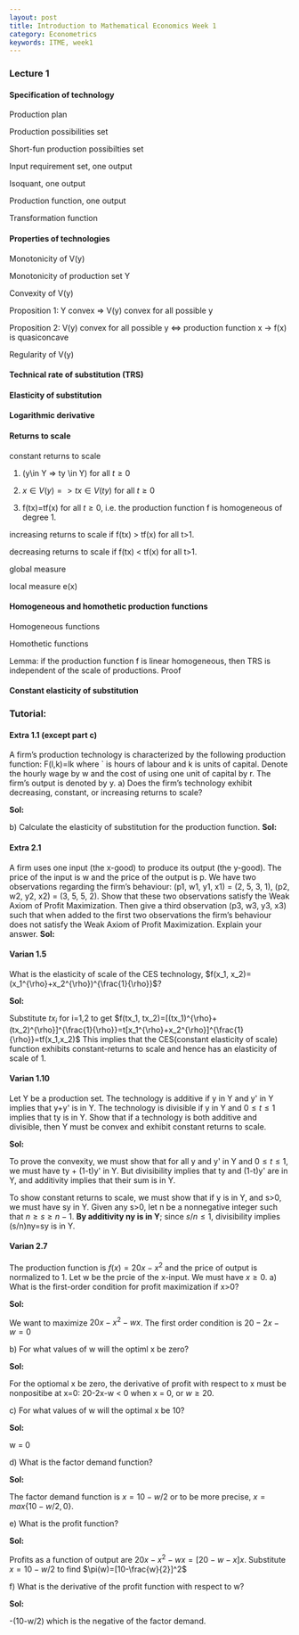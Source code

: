 ```yaml
---
layout: post
title: Introduction to Mathematical Economics Week 1
category: Econometrics
keywords: ITME, week1
---
```

### Lecture 1
#### Specification of technology
Production plan

Production possibilities set

Short-fun production possibilties set

Input requirement set, one output

Isoquant, one output

Production function, one output

Transformation function

#### Properties of technologies

Monotonicity of V(y)

Monotonicity of production set Y

Convexity of V(y)

Proposition 1: Y convex => V(y) convex for all possible y

Proposition 2: V(y) convex for all possible y <=> production function x -> f(x) is quasiconcave

Regularity of V(y)

#### Technical rate of substitution (TRS)
#### Elasticity of substitution
#### Logarithmic derivative
#### Returns to scale
constant returns to scale 

1) \(y\in Y => ty \in Y\) for all $t\geq 0$

2) $x\in V(y) => tx \in V(ty)$ for all $t\geq 0$

3) f(tx)=tf(x) for all $t\geq 0$, i.e. the production function f is homogeneous of degree 1.

increasing returns to scale if f(tx) > tf(x) for all t>1.

decreasing returns to scale if f(tx) < tf(x) for all t>1. 

global measure

local measure e(x)

#### Homogeneous and homothetic production functions

Homogeneous functions

Homothetic functions

Lemma: if the production function f is linear homogeneous, then TRS is independent of the scale of productions. Proof

#### Constant elasticity of substitution


### Tutorial: 
#### Extra 1.1 (except part c)
A firm’s production technology is characterized by the following production function: 
F(l,k)=lk
where ` is hours of labour and k is units of capital. Denote the hourly
wage by w and the cost of using one unit of capital by r. The firm’s
output is denoted by y.
a) Does the firm’s technology exhibit decreasing, constant, or increasing returns to scale?

**Sol:**



b) Calculate the elasticity of substitution for the production function.
**Sol:**



#### Extra 2.1
A firm uses one input (the x-good) to produce its output (the y-good).
The price of the input is w and the price of the output is p. We have
two observations regarding the firm’s behaviour:
(p1, w1, y1, x1) = (2, 5, 3, 1), (p2, w2, y2, x2) = (3, 5, 5, 2).
Show that these two observations satisfy the Weak Axiom of Profit
Maximization. Then give a third observation (p3, w3, y3, x3) such that
when added to the first two observations the firm’s behaviour does not
satisfy the Weak Axiom of Profit Maximization. Explain your answer.
**Sol:**



#### Varian 1.5
What is the elasticity of scale of the CES technology, $f(x_1, x_2)=(x_1^{\rho}+x_2^{\rho})^{\frac{1}{\rho}}$?

**Sol:**

Substitute $tx_i$ for i=1,2 to get
$f(tx_1, tx_2)=[(tx_1)^{\rho}+(tx_2)^{\rho}]^{\frac{1}{\rho}}=t[x_1^{\rho}+x_2^{\rho}]^{\frac{1}{\rho}}=tf(x_1,x_2)$
This implies that the CES(constant elasticity of scale) function exhibits constant-returns to scale and hence has an elasticity of scale of 1.


#### Varian 1.10
Let Y be a production set. The technology is additive if y in Y and y' in Y implies that y+y' is in Y. The technology is divisible if y in Y and $0\leq t \leq 1$ implies that ty is in Y. Show that if a technology is both additive and divisible, then Y must be convex and exhibit constant returns to scale.

**Sol:**

To prove the convexity, we must show that for all y and y' in Y and $0\leq t \leq 1$, we must have ty + (1-t)y' in Y. 
But divisibility implies that ty and (1-t)y' are in Y, and additivity implies that their sum is in Y.

To show constant returns to scale, we must show that if y is in Y, and s>0, we must have sy in Y. 
Given any s>0, let n be a nonnegative integer such that $n\geq s \geq n-1$. **By additivity ny is in Y**; since $s/n \leq 1$, divisibility implies (s/n)ny=sy is in Y.

#### Varian 2.7
The production function is $f(x) = 20x - x^2$ and the price of output is normalized to 1. Let w be the prcie of the x-input. We must have $x\geq 0$.
a) What is the first-order condition for profit maximization if x>0?

**Sol:**

We want to maximize $20x - x^2 - wx$. The first order condition is $20-2x-w=0$

b) For what values of w will the optiml x be zero?

**Sol:**

For the optiomal x be zero, the derivative of profit with respect to x must be nonpositibe at x=0: 20-2x-w < 0 when x = 0, or $w\geq 20$.

c) For what values of w will the optimal x be 10?

**Sol:**

w = 0

d) What is the factor demand function?

**Sol:**

The factor demand function is $x=10-w/2$ or to be more precise, $x=max\{10-w/2, 0\}$.

e) What is the profit function?

**Sol:**

Profits as a function of output are 
$20x-x^2-wx = [20-w-x]x$.
Substitute $x=10-w/2$ to find
$\pi(w)=[10-\frac{w}{2}]^2$


f) What is the derivative of the profit function with respect to w?

**Sol:**

-(10-w/2) which is the negative of the factor demand.





